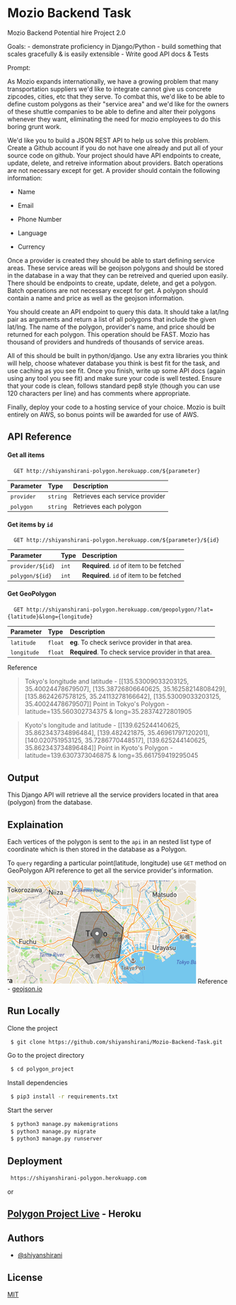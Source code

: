 # Mozio Backend Task

Mozio Backend Potential hire Project 2.0

Goals: - demonstrate proficiency in Django/Python - build something that scales gracefully & is easily extensible - Write good API docs & Tests

Prompt:

As Mozio expands internationally, we have a growing problem that many transportation suppliers we'd like to integrate cannot give us concrete zipcodes, cities, etc that they serve. To combat this, we'd like to be able to define custom polygons as their "service area" and we'd like for the owners of these shuttle companies to be able to define and alter their polygons whenever they want, eliminating the need for mozio employees to do this boring grunt work.

We'd like you to build a JSON REST API to help us solve this problem. Create a Github account if you do not have one already and put all of your source code on github. Your project should have API endpoints to create, update, delete, and retreive information about providers. Batch operations are not necessary except for get. A provider should contain the following information:

- Name

- Email

- Phone Number

- Language

- Currency

Once a provider is created they should be able to start defining service areas. These service areas will be geojson polygons and should be stored in the database in a way that they can be retreived and queried upon easily. There should be endpoints to create, update, delete, and get a polygon. Batch operations are not necessary except for get. A polygon should contain a name and price as well as the geojson information.

You should create an API endpoint to query this data. It should take a lat/lng pair as arguments and return a list of all polygons that include the given lat/lng. The name of the polygon, provider's name, and price should be returned for each polygon. This operation should be FAST. Mozio has thousand of providers and hundreds of thousands of service areas.

All of this should be built in python/django. Use any extra libraries you think will help, choose whatever database you think is best fit for the task, and use caching as you see fit. Once you finish, write up some API docs (again using any tool you see fit) and make sure your code is well tested. Ensure that your code is clean, follows standard pep8 style (though you can use 120 characters per line) and has comments where appropriate.

Finally, deploy your code to a hosting service of your choice. Mozio is built entirely on AWS, so bonus points will be awarded for use of AWS.

## API Reference

#### Get all items

```http
  GET http://shiyanshirani-polygon.herokuapp.com/${parameter}
```

| Parameter  | Type     | Description                     |
| :--------- | :------- | :------------------------------ |
| `provider` | `string` | Retrieves each service provider |
| `polygon`  | `string` | Retrieves each polygon          |

#### Get items by `id`

```http
  GET http://shiyanshirani-polygon.herokuapp.com/${parameter}/${id}
```

| Parameter        | Type  | Description                              |
| :--------------- | :---- | :--------------------------------------- |
| `provider/${id}` | `int` | **Required**. `id` of item to be fetched |
| `polygon/${id}`  | `int` | **Required**. `id` of item to be fetched |

#### Get GeoPolygon

```http
  GET http://shiyanshirani-polygon.herokuapp.com/geopolygon/?lat={latitude}&long={longitude}
```

| Parameter   | Type    | Description                                           |
| :---------- | :------ | :---------------------------------------------------- |
| `latitude`  | `float` | **eg**. To check serivce provider in that area.       |
| `longitude` | `float` | **Required**. To check service provider in that area. |

Reference

> Tokyo's longitude and latitude - [[135.53009033203125, 35.40024478679507], [135.38726806640625, 35.16258214808429], [135.8624267578125, 35.24113278166642], [135.53009033203125, 35.40024478679507]]
> Point in Tokyo's Polygon - latitude=135.560302734375 & long=35.28374272801905

> Kyoto's longitude and latitude - [[139.625244140625, 35.862343734896484], [139.482421875, 35.46961797120201], [140.020751953125, 35.7286770448517], [139.625244140625, 35.862343734896484]]
> Point in Kyoto's Polygon - latitude=139.6307373046875 & long=35.661759419295045

## Output

This Django API will retrieve all the service providers located in that area (polygon) from the database.

## Explaination

Each vertices of the polygon is sent to the `api` in an nested list type of coordinate which is then stored in the database as a Polygon.

To `query` regarding a particular point(latitude, longitude) use `GET` method on GeoPolygon API reference to get all the service provider's information.

![Tokyo](assets/tokyo.png)
Reference - [geojson.io](https://geojson.io/#map=3/30.07/51.33)

## Run Locally

Clone the project

```console
 $ git clone https://github.com/shiyanshirani/Mozio-Backend-Task.git
```

Go to the project directory

```bash
 $ cd polygon_project
```

Install dependencies

```bash
 $ pip3 install -r requirements.txt
```

Start the server

```bash
 $ python3 manage.py makemigrations
 $ python3 manage.py migrate
 $ python3 manage.py runserver
```

## Deployment

```bash
 https://shiyanshirani-polygon.herokuapp.com
```

or

## [Polygon Project Live](<[Polygon](https://shiyanshirani-polygon.herokuapp.com/)>) - Heroku

## Authors

- [@shiyanshirani](https://www.github.com/octokatherine)

## License

[MIT](https://choosealicense.com/licenses/mit/)
